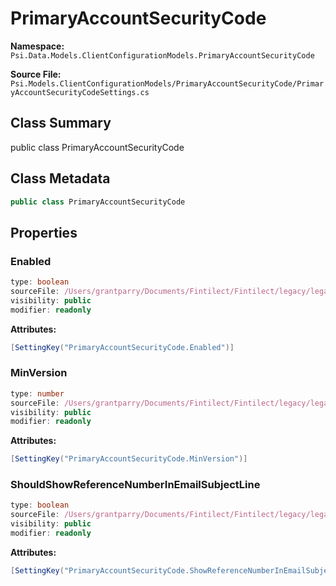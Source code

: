 # PrimaryAccountSecurityCode

**Namespace:** `Psi.Data.Models.ClientConfigurationModels.PrimaryAccountSecurityCode`

**Source File:** `Psi.Models.ClientConfigurationModels/PrimaryAccountSecurityCode/PrimaryAccountSecurityCodeSettings.cs`

## Class Summary

public class PrimaryAccountSecurityCode

## Class Metadata

```typescript
public class PrimaryAccountSecurityCode
```

## Properties

### Enabled

```typescript
type: boolean
sourceFile: /Users/grantparry/Documents/Fintilect/Fintilect/legacy/legacy-apis/Psi.Models.ClientConfigurationModels/PrimaryAccountSecurityCode/PrimaryAccountSecurityCodeSettings.cs
visibility: public
modifier: readonly
```

**Attributes:**
```csharp
[SettingKey("PrimaryAccountSecurityCode.Enabled")]
```

### MinVersion

```typescript
type: number
sourceFile: /Users/grantparry/Documents/Fintilect/Fintilect/legacy/legacy-apis/Psi.Models.ClientConfigurationModels/PrimaryAccountSecurityCode/PrimaryAccountSecurityCodeSettings.cs
visibility: public
modifier: readonly
```

**Attributes:**
```csharp
[SettingKey("PrimaryAccountSecurityCode.MinVersion")]
```

### ShouldShowReferenceNumberInEmailSubjectLine

```typescript
type: boolean
sourceFile: /Users/grantparry/Documents/Fintilect/Fintilect/legacy/legacy-apis/Psi.Models.ClientConfigurationModels/PrimaryAccountSecurityCode/PrimaryAccountSecurityCodeSettings.cs
visibility: public
modifier: readonly
```

**Attributes:**
```csharp
[SettingKey("PrimaryAccountSecurityCode.ShowReferenceNumberInEmailSubjectLine")]
```
